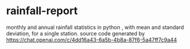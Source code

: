 # rainfall-report
monthly and annual rainfall statistics in python , with mean and standard deviation, for a single station.
source code generated by https://chat.openai.com/c/4dd16a43-6a5b-4b8a-87f6-5a47ff7c9a44
